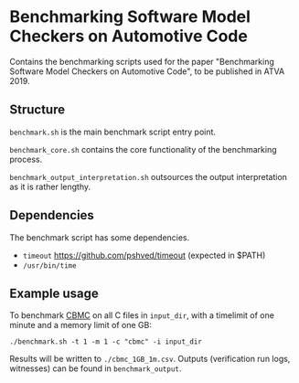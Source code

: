 # Benchmarking Software Model Checkers on Automotive Code

Contains the benchmarking scripts used for the paper "Benchmarking Software Model Checkers on Automotive Code", to be published in ATVA 2019.

## Structure

`benchmark.sh` is the main benchmark script entry point.

`benchmark_core.sh` contains the core functionality of the benchmarking process.

`benchmark_output_interpretation.sh` outsources the output interpretation as it is rather lengthy.

## Dependencies

The benchmark script has some dependencies.
* `timeout` https://github.com/pshved/timeout (expected in $PATH)
* `/usr/bin/time`

## Example usage

To benchmark [CBMC](https://github.com/diffblue/cbmc) on all C files in `input_dir`, with a timelimit of one minute and a memory limit of one GB:

`./benchmark.sh -t 1 -m 1 -c "cbmc" -i input_dir`

Results will be written to `./cbmc_1GB_1m.csv`. Outputs (verification run logs, witnesses) can be found in `benchmark_output`.
